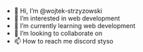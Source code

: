 - 👋 Hi, I’m @wojtek-strzyzowski
- 👀 I’m interested in web development
- 🌱 I’m currently learning web development
- 💞️ I’m looking to collaborate on 
- 📫 How to reach me discord styso

<!---
wojtek-strzyzowski/wojtek-strzyzowski is a ✨ special ✨ repository because its `README.md` (this file) appears on your GitHub profile.
You can click the Preview link to take a look at your changes.
--->
